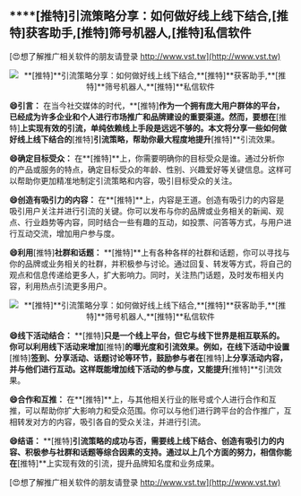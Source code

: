 ## ****[推特]**引流策略分享：如何做好线上线下结合,**[推特]**获客助手,**[推特]**筛号机器人,**[推特]**私信软件**

[😍想了解推广相关软件的朋友请登录 http://www.vst.tw](http://www.vst.tw)

 <center><img src="https://vst.tw/MP4/tuiguang/png/0.png" alt="**[推特]**引流策略分享：如何做好线上线下结合,**[推特]**获客助手,**[推特]**筛号机器人,**[推特]**私信软件"></center>

**😄引言：**
在当今社交媒体的时代，**[推特]**作为一个拥有庞大用户群体的平台，已经成为许多企业和个人进行市场推广和品牌建设的重要渠道。然而，要想在**[推特]**上实现有效的引流，单纯依赖线上手段是远远不够的。本文将分享一些如何做好线上线下结合的**[推特]**引流策略，帮助你最大程度地提升**[推特]**引流效果。

**😄确定目标受众：**
在**[推特]**上，你需要明确你的目标受众是谁。通过分析你的产品或服务的特点，确定目标受众的年龄、性别、兴趣爱好等关键信息。这样可以帮助你更加精准地制定引流策略和内容，吸引目标受众的关注。

**😄创造有吸引力的内容：**
在**[推特]**上，内容是王道。创造有吸引力的内容是吸引用户关注并进行引流的关键。你可以发布与你的品牌或业务相关的新闻、观点、行业趋势等内容，同时结合一些有趣的互动，如投票、问答等方式，与用户进行互动交流，增加用户参与度。

**😄利用**[推特]**社群和话题：**
**[推特]**上有各种各样的社群和话题，你可以寻找与你的品牌或业务相关的社群，并积极参与讨论。通过回复、转发等方式，将自己的观点和信息传递给更多人，扩大影响力。同时，关注热门话题，及时发布相关内容，利用热点引流更多用户。

 <center><img src="https://vst.tw/MP4/tuiguang/png/8.png" alt="**[推特]**引流策略分享：如何做好线上线下结合,**[推特]**获客助手,**[推特]**筛号机器人,**[推特]**私信软件"></center>

**😄线下活动结合：**
**[推特]**只是一个线上平台，但它与线下世界是相互联系的。你可以利用线下活动来增加**[推特]**的曝光度和引流效果。例如，在线下活动中设置**[推特]**签到、分享活动、话题讨论等环节，鼓励参与者在**[推特]**上分享活动内容，并与他们进行互动。这样既能增加线下活动的参与度，又能提升**[推特]**引流效果。

**😄合作和互推：**
在**[推特]**上，与其他相关行业的账号或个人进行合作和互推，可以帮助你扩大影响力和受众范围。你可以与他们进行跨平台的合作推广，互相转发对方的内容，吸引各自的受众关注，并进行引流。

**😄结语：**
**[推特]**引流策略的成功与否，需要线上线下结合、创造有吸引力的内容、积极参与社群和话题等综合因素的支持。通过以上几个方面的努力，相信你能在**[推特]**上实现有效的引流，提升品牌知名度和业务成果。

[😍想了解推广相关软件的朋友请登录 http://www.vst.tw](http://www.vst.tw)



